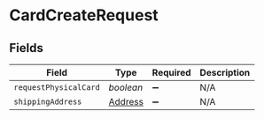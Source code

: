 # CardCreateRequest


## Fields

| Field                                     | Type                                      | Required                                  | Description                               |
| ----------------------------------------- | ----------------------------------------- | ----------------------------------------- | ----------------------------------------- |
| `requestPhysicalCard`                     | *boolean*                                 | :heavy_minus_sign:                        | N/A                                       |
| `shippingAddress`                         | [Address](../../models/shared/address.md) | :heavy_minus_sign:                        | N/A                                       |